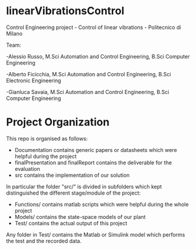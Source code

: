 # linearVibrationsControl
Control Engineering project - Control of linear vibrations - Politecnico di Milano

Team:

-Alessio Russo, M.Sci  Automation and Control Engineering, B.Sci Computer Engineering

-Alberto Ficicchia, M.Sci  Automation and Control Engineering, B.Sci Electronic Engineering

-Gianluca Savaia, M.Sci  Automation and Control Engineering, B.Sci Computer Engineering

# Project Organization

This repo is organised as follows:
- Documentation contains generic papers or datasheets which were helpful during the project
- finalPresentation and finalReport contains the deliverable for the evaluation
- src contains the implementation of our solution

In particular the folder "src/" is divided in subfolders which kept distinguished the different stage/module of the project:
- Functions/ contains matlab scripts which were helpful during the whole project
- Models/ contains the state-space models of our plant
- Test/ contains the actual output of this project

Any folder in Test/ contains the Matlab or Simulink model which performs the test and the recorded data.

